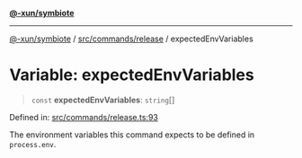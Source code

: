 [**@-xun/symbiote**](../../../../README.md)

***

[@-xun/symbiote](../../../../README.md) / [src/commands/release](../README.md) / expectedEnvVariables

# Variable: expectedEnvVariables

> `const` **expectedEnvVariables**: `string`[]

Defined in: [src/commands/release.ts:93](https://github.com/Xunnamius/symbiote/blob/1e0174c32cff28e404202c1cf920e474b94cfe7b/src/commands/release.ts#L93)

The environment variables this command expects to be defined in
`process.env`.
